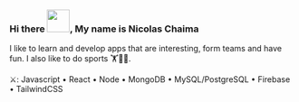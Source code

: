 ### Hi there <img src="https://raw.githubusercontent.com/TheDudeThatCode/TheDudeThatCode/master/Assets/Hi.gif" width="40" height="40" />, My name is Nicolas Chaima
I like to learn and develop apps that are interesting, form teams and have fun. I also like to do sports 🏋️🏐🚴.


⚔️: Javascript • React • Node • MongoDB • MySQL/PostgreSQL • Firebase • TailwindCSS
